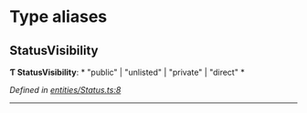 

# Type aliases

<a id="statusvisibility"></a>

##  StatusVisibility

**Ƭ StatusVisibility**: * "public" &#124; "unlisted" &#124; "private" &#124; "direct"
*

*Defined in [entities/Status.ts:8](https://github.com/lagunehq/core/blob/ae202cb/src/entities/Status.ts#L8)*

___

